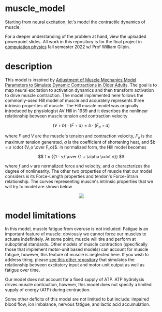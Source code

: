 # muscle_model

Starting from neural excitation, let's model the contractile dynamics of muscle.

For a deeper understanding of the problem at hand, view the uploaded powerpoint slides.  All work in this repository is for the final project in [computation physics](https://www.wgilpin.com/cphy/) fall semester 2022 w/ Prof William Gilpin.

# description

This model is inspired by [Adjustment of Muscle Mechanics Model Parameters to Simulate Dynamic Contractions in Older Adults](https://doi.org/10.1115/1.1531112).  The goal is to map neural excitation to activation dynamics and then transform activation to drive muscle contraction.  The model implemented here follows the commonly-used Hill model of muscle and accurately represents three intrinsic properties of muscle.  The Hill muscle model was originally introduced by physiologist AV Hill in 1939 and it describes the nonlinear relationship between muscle tension and contraction velocity 

$$ {(V+b)} \cdot {(F+a)} = {b \cdot (F_o+a)} $$

where $F$ and $V$ are the muscle's tension and contraction velocity, $F_o$ is the maximum tension generated, $a$ is the coefficient of shortening heat, and $b = a \cdot {V_o \over F_o}$.  In normalized form, the Hill model becomes

$$ f = {{1 - v} \over {1 + \alpha \cdot v}} $$

where $f$ and $v$ are normalized force and velocity, and $\alpha$ characterizes the degree of nonlinearity.  The other two properties of muscle that our model considers is its Force-Length properties and tendon's Force-Strain relationship.  The curves representing muscle's intrinsic properties that we will try to model are shown below

<p align="center">
  <img src="https://asmedc.silverchair-cdn.com/asmedc/content_public/journal/biomechanical/125/1/10.1115_1.1531112/4/004301j.1.jpeg?Expires=1673363444&Signature=pPblMs8CAh13FzDwQki4XE72z484CxEmgGOMUooAFXLm-IXNkbYiLumMCaTS40YyN2pKWbOuo9B5GkWmh9y5qh2kPHMEP64~i1ehIp7Ua9G9O4J~xS2FKVL7KQI3jJKEvkSyw6Dt6KU~nqDeeF4yI-ekOG-uK9pW6Qe40NagIB4iXnAp7snmj~PIV7A1MdQ1la-AMSJJswMYPOcxup13hXW7JWeH5AE~PPVM~sqiWLuXzvjunEhpiPCmUNCF11HgtizZ2H2d1BwEM2XlTy3xjxTx-WnwUmp0N2tw32iuZi-Y9B5UBszoXBTrTw6LMH80DIRIF6pm-2y-dnMvI0jQrw__&Key-Pair-Id=APKAIE5G5CRDK6RD3PGA">
</p>


# model limitations
In this model, muscle fatigue from overuse is not included.  Fatigue is an important feature of muscle: obviously we cannot force our muscles to actuate indefinitely.  At some point, muscle will tire and perform at suboptimal standards.  Other models of muscle contraction (specifically those that implement motor-unit based models) can account for muscle fatigue, however, this feature of muscle is neglected here.  If you wish to address tiring, please [see this other repository](https://github.com/iandanforth/pymuscle/blob/master/README.md) that simulates the relationship between excitatory input and motor-unit output as well as fatigue over time.

Our model does not account for a fixed supply of ATP.  ATP hydrolysis drives muscle contraction, however, this model does not specify a limited supply of energy (ATP) during contraction.

Some other deficits of this model are not limited to but include: impaired blood flow, ion imbalance, nervous fatigue, and lactic acid accumulation.
